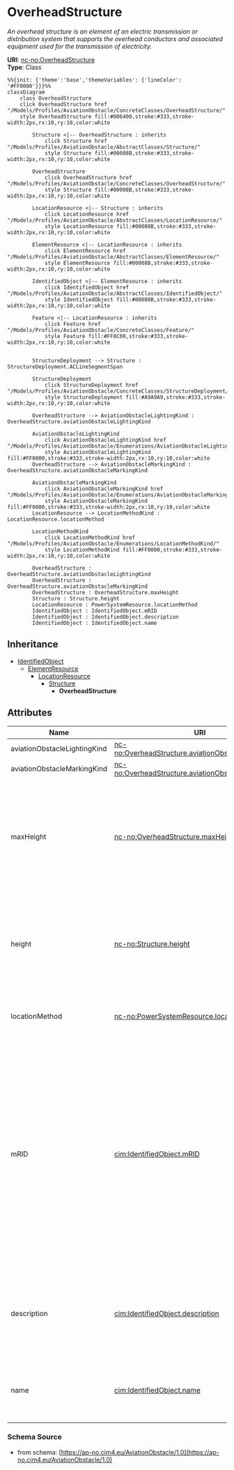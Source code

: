 # OverheadStructure

_An overhead structure is an element of an electric transmission or distribution system that supports the overhead conductors and associated equipment used for the transmission of electricity._

**URI**: [nc-no:OverheadStructure](http://cim4.eu/ns/nc-no#OverheadStructure)<br />
**Type**: Class

```mermaid
%%{init: {'theme':'base','themeVariables': {'lineColor': '#FF0000'}}}%%
classDiagram
    class OverheadStructure
    click OverheadStructure href "/Models/Profiles/AviationObstacle/ConcreteClasses/OverheadStructure/"
    style OverheadStructure fill:#006400,stroke:#333,stroke-width:2px,rx:10,ry:10,color:white

        Structure <|-- OverheadStructure : inherits
            click Structure href "/Models/Profiles/AviationObstacle/AbstractClasses/Structure/"
            style Structure fill:#00008B,stroke:#333,stroke-width:2px,rx:10,ry:10,color:white

        OverheadStructure
            click OverheadStructure href "/Models/Profiles/AviationObstacle/ConcreteClasses/OverheadStructure/"
            style Structure fill:#00008B,stroke:#333,stroke-width:2px,rx:10,ry:10,color:white

        LocationResource <|-- Structure : inherits
            click LocationResource href "/Models/Profiles/AviationObstacle/AbstractClasses/LocationResource/"
            style LocationResource fill:#00008B,stroke:#333,stroke-width:2px,rx:10,ry:10,color:white

        ElementResource <|-- LocationResource : inherits
            click ElementResource href "/Models/Profiles/AviationObstacle/AbstractClasses/ElementResource/"
            style ElementResource fill:#00008B,stroke:#333,stroke-width:2px,rx:10,ry:10,color:white

        IdentifiedObject <|-- ElementResource : inherits
            click IdentifiedObject href "/Models/Profiles/AviationObstacle/AbstractClasses/IdentifiedObject/"
            style IdentifiedObject fill:#00008B,stroke:#333,stroke-width:2px,rx:10,ry:10,color:white

        Feature <|-- LocationResource : inherits
            click Feature href "/Models/Profiles/AviationObstacle/ConcreteClasses/Feature/"
            style Feature fill:#FF8C00,stroke:#333,stroke-width:2px,rx:10,ry:10,color:white


        StructureDeployment --> Structure : StructureDeployment.ACLineSegmentSpan

        StructureDeployment
            click StructureDeployment href "/Models/Profiles/AviationObstacle/ConcreteClasses/StructureDeployment/"
            style StructureDeployment fill:#A9A9A9,stroke:#333,stroke-width:2px,rx:10,ry:10,color:white

        OverheadStructure --> AviationObstacleLightingKind : OverheadStructure.aviationObstacleLightingKind

        AviationObstacleLightingKind
            click AviationObstacleLightingKind href "/Models/Profiles/AviationObstacle/Enumerations/AviationObstacleLightingKind/"
            style AviationObstacleLightingKind fill:#FF0000,stroke:#333,stroke-width:2px,rx:10,ry:10,color:white
        OverheadStructure --> AviationObstacleMarkingKind : OverheadStructure.aviationObstacleMarkingKind

        AviationObstacleMarkingKind
            click AviationObstacleMarkingKind href "/Models/Profiles/AviationObstacle/Enumerations/AviationObstacleMarkingKind/"
            style AviationObstacleMarkingKind fill:#FF0000,stroke:#333,stroke-width:2px,rx:10,ry:10,color:white
        LocationResource --> LocationMethodKind : LocationResource.locationMethod

        LocationMethodKind
            click LocationMethodKind href "/Models/Profiles/AviationObstacle/Enumerations/LocationMethodKind/"
            style LocationMethodKind fill:#FF0000,stroke:#333,stroke-width:2px,rx:10,ry:10,color:white

        OverheadStructure : OverheadStructure.aviationObstacleLightingKind
        OverheadStructure : OverheadStructure.aviationObstacleMarkingKind
        OverheadStructure : OverheadStructure.maxHeight
        Structure : Structure.height
        LocationResource : PowerSystemResource.locationMethod
        IdentifiedObject : IdentifiedObject.mRID
        IdentifiedObject : IdentifiedObject.description
        IdentifiedObject : IdentifiedObject.name
```

## Inheritance
* [IdentifiedObject](IdentifiedObject.md)
    * [ElementResource](ElementResource.md)
        * [LocationResource](LocationResource.md)
            * [Structure](Structure.md)
                * **OverheadStructure**

## Attributes
| Name | URI | Cardinality and Range | Description | Inheritance |
| ---  | --- | --- | --- | --- |
| aviationObstacleLightingKind | [nc-no:OverheadStructure.aviationObstacleLightingKind](http://cim4.eu/ns/nc-no#OverheadStructure.aviationObstacleLightingKind) | 0..1 AviationObstacleLightingKind | Kind of lighting on the structure. | direct |
| aviationObstacleMarkingKind | [nc-no:OverheadStructure.aviationObstacleMarkingKind](http://cim4.eu/ns/nc-no#OverheadStructure.aviationObstacleMarkingKind) | 0..1 AviationObstacleMarkingKind | Kind of marking on the structure. | direct |
| maxHeight | [nc-no:OverheadStructure.maxHeight](http://cim4.eu/ns/nc-no#OverheadStructure.maxHeight) | 0..1 Length | The length of the longest distance from the ground to the highest point on the structure. If f.ex. the structure is located in a steep slope, the distance from the top of the structure to the ground may vary. | direct |
| height | [nc-no:Structure.height](http://cim4.eu/ns/nc-no#Structure.height) | 0..1 Length | Visible height of structure above ground level for overhead construction (e.g., Pole or Tower) or below ground level for an underground vault, manhole, etc. | Structure |
| locationMethod | [nc-no:PowerSystemResource.locationMethod](http://cim4.eu/ns/nc-no#PowerSystemResource.locationMethod) | 0..1 LocationMethodKind | Method used to derive geographical location for this entity. | LocationResource |
| mRID | [cim:IdentifiedObject.mRID](https://cim.ucaiug.io/ns#IdentifiedObject.mRID) | 0..1 string | Master resource identifier issued by a model authority. The mRID is unique within an exchange context. Global uniqueness is easily achieved by using a UUID, as specified in RFC 4122, for the mRID. The use of UUID is strongly recommended.For CIMXML data files in RDF syntax conforming to IEC 61970-552, the mRID is mapped to rdf:ID or rdf:about attributes that identify CIM object elements. | IdentifiedObject |
| description | [cim:IdentifiedObject.description](https://cim.ucaiug.io/ns#IdentifiedObject.description) | 0..1 string | The description is a free human readable text describing or naming the object. It may be non unique and may not correlate to a naming hierarchy. | IdentifiedObject |
| name | [cim:IdentifiedObject.name](https://cim.ucaiug.io/ns#IdentifiedObject.name) | 0..1 string | The name is any free human readable and possibly non unique text naming the object. | IdentifiedObject |

### Schema Source
* from schema: [https://ap-no.cim4.eu/AviationObstacle/1.0](https://ap-no.cim4.eu/AviationObstacle/1.0)
